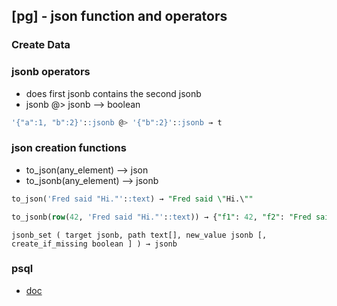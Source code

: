 ## [pg] - json function and operators

### Create Data


### jsonb operators
- does first jsonb contains the second jsonb
- jsonb @> jsonb --> boolean
```sql
'{"a":1, "b":2}'::jsonb @> '{"b":2}'::jsonb → t
```

### json creation functions
- to_json(any_element) --> json
- to_jsonb(any_element) --> jsonb

```sql
to_json('Fred said "Hi."'::text) → "Fred said \"Hi.\""

to_jsonb(row(42, 'Fred said "Hi."'::text)) → {"f1": 42, "f2": "Fred said \"Hi.\""}
```

```
jsonb_set ( target jsonb, path text[], new_value jsonb [, create_if_missing boolean ] ) → jsonb
```

### psql
* [doc](https://www.postgresql.org/docs/current/functions-json.html#FUNCTIONS-JSON-PROCESSING-TABLE)